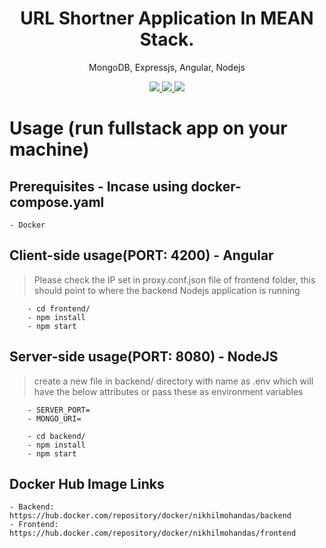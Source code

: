<h1 align="center">
 URL Shortner Application In MEAN Stack.
</h1>
<p align="center">
MongoDB, Expressjs, Angular, Nodejs
</p>

<p align="center">
   <a href="https://app.circleci.com/pipelines/github/Nikhil024/lowes-assignment">
      <img src="https://circleci.com/gh/Nikhil024/lowes-assignment.svg?style=svg" />
   </a>
   <a href="https://github.com/Nikhil024/lowes-assignment/blob/develop/LICENSE">
      <img src="https://img.shields.io/badge/License-MIT-green.svg" />
   </a>
      <a href="https://github.com/Nikhil024/lowes-assignment/blob/develop">
      <img src="https://img.shields.io/badge/Testing-100%25-green.svg" />
   </a>
</p>

# Usage (run fullstack app on your machine)

## Prerequisites - Incase using docker-compose.yaml

    - Docker

## Client-side usage(PORT: 4200) - Angular

> Please check the IP set in proxy.conf.json file of frontend folder, this should point to where the backend Nodejs application is running

```terminal
    - cd frontend/
    - npm install
    - npm start
```

## Server-side usage(PORT: 8080) - NodeJS

> create a new file in backend/ directory with name as .env which will have the below attributes or pass these as environment variables

```terminal
    - SERVER_PORT=
    - MONGO_URI=
```

```terminal
    - cd backend/
    - npm install
    - npm start
```

## Docker Hub Image Links

    - Backend: https://hub.docker.com/repository/docker/nikhilmohandas/backend
    - Frontend: https://hub.docker.com/repository/docker/nikhilmohandas/frontend
